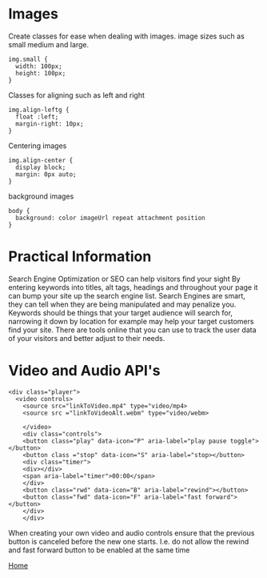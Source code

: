 # Images

Create classes for ease when dealing with images.
image sizes such as small medium and large.  

```
img.small {
  width: 100px;
  height: 100px;
}

```

Classes for aligning such as left and right

```
img.align-leftg {
  float :left;
  margin-right: 10px;
}
```

Centering images

```
img.align-center {
  display block;
  margin: 0px auto;
}
```

background images

```
body {
  background: color imageUrl repeat attachment position
}
```

# Practical Information

Search Engine Optimization or SEO can help visitors find your sight
By entering keywords into titles, alt tags, headings and throughout your page it can bump your site up the search engine list.  Search Engines are smart, they can tell when they are being manipulated and may penalize you.  Keywords should be things that your target audience will search for, narrowing it down by location for example may help your target customers find your site.  There are tools online that you can use to track the user data of your visitors and better adjust to their needs.

# Video and Audio API's

```
<div class="player">
  <video controls>
    <source src="linkToVideo.mp4" type="video/mp4>
    <source src ="linkToVideoAlt.webm" type="video/webm>

    </video>
    <div class="controls">
    <button class="play" data-icon="P" aria-label="play pause toggle"></button>
    <button class ="stop" data-icon="S" aria-label="stop></button>
    <div class="timer">
    <div></div>
    <span aria-label="timer">00:00</span>
    </div>
    <button class="rwd" data-icon="B" aria-label="rewind"></button>
    <button class="fwd" data-icon="F" aria-label="fast forward"></button>
    </div>
    </div>
```

When creating your own video and audio controls ensure that the previous button is canceled before the new one starts.  I.e. do not allow the rewind and fast forward button to be enabled at the same time



[Home](../README.md)
